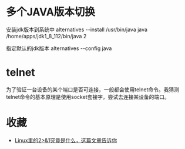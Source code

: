 # 多个JAVA版本切换

安装jdk版本到系统中
alternatives --install /usr/bin/java java /home/apps/jdk1_8_112/bin/java 2

指定默认的jdk版本
alternatives --config java

# telnet

为了验证一台设备的某个端口是否可连接，一般都会使用telnet命令。我猜测telnet命令的基本原理是使用socket套接字，尝试去连接某设备的端口。

# 收藏

  - [Linux里的2>&1究竟是什么，这篇文章告诉你](https://mp.weixin.qq.com/s/AXvohWzCAV6iabl2p652tw)
